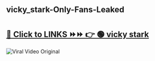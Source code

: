 
 ## vicky_stark-Only-Fans-Leaked

# <h2><a href="https://clipsfans.com/vicky_stark&ref=git">🔗 Click to LINKS ⏩⏩ 👉 🟢 vicky stark </a></h2>

<a href="https://clipsfans.com/vicky_stark&ref=git" rel="nofollow" data-target="animated-image.originalLink"><img src="https://i.ibb.co.com/xMMVF88/686577567.gif" alt="Viral Video Original" style="max-width: 100%; display: inline-block;" data-target="animated-image.originalImage"></a>
